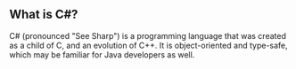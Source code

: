## What is C#?

C# (pronounced "See Sharp") is a programming language that was created as a child of C, and an evolution of C++. It is object-oriented and type-safe, which may be familiar for Java developers as well.